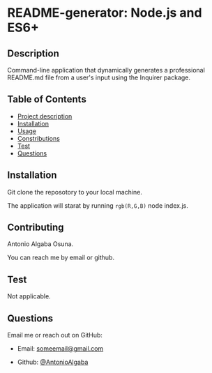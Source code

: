 # README-generator: Node.js and ES6+

## Description

Command-line application that dynamically generates a professional README.md file from a user's input using the Inquirer package.

## Table of Contents

- [Project description](#description)
- [Installation](#installation)
- [Usage](#usage)
- [Constributions](#contributing)
- [Test](#test)
- [Questions](#questions)


## Installation

Git clone the reposotory to your local machine. 

The application will starat by running `rgb(R,G,B)` node index.js.

##  Contributing

Antonio Algaba Osuna. 

You can reach me by email or github.

## Test

Not applicable.

## Questions

Email me or reach out on GitHub:

- Email: someemail@gmail.com

- Github: [@AntonioAlgaba](https://github.com/AntonioAlgaba)





